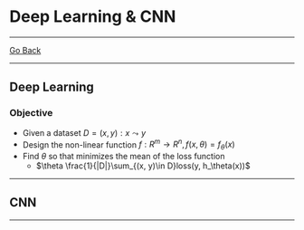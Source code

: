 # Deep Learning & CNN
---
[Go Back](UNIOVI/3S2_IntSys/README.md)

---
## Deep Learning 
### Objective
- Given a dataset $D = {(x, y)  : x \leadsto y}$
- Design the non-linear function $f : R^m \to R^n, f(x, \theta) = f_\theta(x)$
- Find $\theta$ so that minimizes the mean of the loss function
	- $\theta \frac{1}{|D|}\sum_{(x, y)\in D}loss(y, h_\theta(x))$
---
## CNN

---